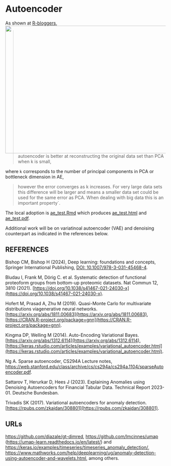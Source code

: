 # Autoencoder

As shown at <a href="https://www.r-bloggers.com/pca-vs-autoencoders-for-dimensionality-reduction/">R-bloggers<img src="https://i0.wp.com/gradientdescending.com/wp-content/uploads/2018/07/reconstruction-1.png" width="560" height="400" align="right"></a>,

> autoencoder is better at reconstructing the original data set than PCA when k is small, 

where `k` corresponds to the number of principal components in PCA or bottleneck dimension in AE,

> however the error converges as k increases. For very large data sets this difference will be
> larger and means a smaller data set could be used for the same error as PCA. When dealing 
> with big data this is an important property`.

The local adoption is [ae_test.Rmd](ae_test.Rmd) which produces [ae_test.html](ae_test.html) and [ae_test.pdf](ae_test.pdf).

Additional work will be on variatinoal autoencoder (VAE) and denoising counterpart as indicated in the references below.

## REFERENCES

Bishop CM, Bishop H (2024), Deep learning: foundations and concepts, Springer International Publishing, [DOI: 10.1007/978-3-031-45468-4](https://link.springer.com/book/10.1007/978-3-031-45468-4).

Bludau I, Frank M, Dörig C. et al. Systematic detection of functional proteoform groups from bottom-up proteomic datasets. Nat Commun 12, 3810 (2021). [https://doi.org/10.1038/s41467-021-24030-x](https://doi.org/10.1038/s41467-021-24030-x).

Hofert M, Prasad A, Zhu M (2019). Quasi-Monte Carlo for multivariate distributions viagenerative neural networks. [https://arxiv.org/abs/1811.00683](https://arxiv.org/abs/1811.00683), [https://CRAN.R-project.org/package=gnn](https://CRAN.R-project.org/package=gnn).

Kingma DP, Welling M (2014). Auto-Encoding Variational Bayes. [https://arxiv.org/abs/1312.6114](https://arxiv.org/abs/1312.6114), [https://keras.rstudio.com/articles/examples/variational_autoencoder.html](https://keras.rstudio.com/articles/examples/variational_autoencoder.html).

Ng A. Sparse autoencoder, CS294A Lecture notes, <https://web.stanford.edu/class/archive/cs/cs294a/cs294a.1104/sparseAutoencoder.pdf>.

Sattarov T, Herurkar D, Hees J (2023). Explaining Anomalies using Denoising Autoencoders for Financial Tabular Data. Technical Report 2023-01. Deutsche Bundesban.

Trivadis SK (2017). Variational autoencoders for anomaly detection. [https://rpubs.com/zkajdan/308801](https://rpubs.com/zkajdan/308801).

## URLs

<https://github.com/diazale/gt-dimred>, <https://github.com/lmcinnes/umap> (<https://umap-learn.readthedocs.io/en/latest/>) and <https://keras.io/examples/timeseries/timeseries_anomaly_detection/>, <https://www.mathworks.com/help/deeplearning/ug/anomaly-detection-using-autoencoder-and-wavelets.html>, among others.
